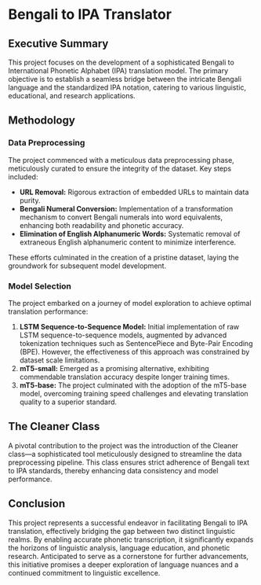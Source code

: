 # Bengali to IPA Translator

## Executive Summary
This project focuses on the development of a sophisticated Bengali to International Phonetic Alphabet (IPA) translation model. The primary objective is to establish a seamless bridge between the intricate Bengali language and the standardized IPA notation, catering to various linguistic, educational, and research applications.

## Methodology

### Data Preprocessing
The project commenced with a meticulous data preprocessing phase, meticulously curated to ensure the integrity of the dataset. Key steps included:
- **URL Removal:** Rigorous extraction of embedded URLs to maintain data purity.
- **Bengali Numeral Conversion:** Implementation of a transformation mechanism to convert Bengali numerals into word equivalents, enhancing both readability and phonetic accuracy.
- **Elimination of English Alphanumeric Words:** Systematic removal of extraneous English alphanumeric content to minimize interference.

These efforts culminated in the creation of a pristine dataset, laying the groundwork for subsequent model development.

### Model Selection
The project embarked on a journey of model exploration to achieve optimal translation performance:
1. **LSTM Sequence-to-Sequence Model:** Initial implementation of raw LSTM sequence-to-sequence models, augmented by advanced tokenization techniques such as SentencePiece and Byte-Pair Encoding (BPE). However, the effectiveness of this approach was constrained by dataset scale limitations.
2. **mT5-small:** Emerged as a promising alternative, exhibiting commendable translation accuracy despite longer training times.
3. **mT5-base:** The project culminated with the adoption of the mT5-base model, overcoming training speed challenges and elevating translation quality to a superior standard.

## The Cleaner Class
A pivotal contribution to the project was the introduction of the Cleaner class—a sophisticated tool meticulously designed to streamline the data preprocessing pipeline. This class ensures strict adherence of Bengali text to IPA standards, thereby enhancing data consistency and model performance.

## Conclusion
This project represents a successful endeavor in facilitating Bengali to IPA translation, effectively bridging the gap between two distinct linguistic realms. By enabling accurate phonetic transcription, it significantly expands the horizons of linguistic analysis, language education, and phonetic research. Anticipated to serve as a cornerstone for further advancements, this initiative promises a deeper exploration of language nuances and a continued commitment to linguistic excellence.
